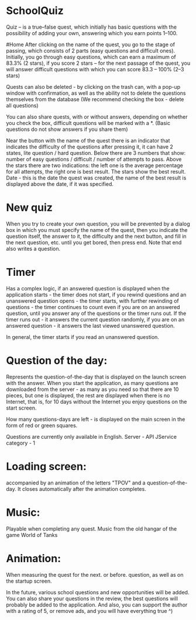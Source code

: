 # SchoolQuiz

Quiz – is a true–false quest, which initially has basic questions with the possibility of adding your own, answering which you earn points 1–100.

#Home
After clicking on the name of the quest, you go to the stage of passing, which consists of 2 parts (easy questions and difficult ones). Initially, you go through easy questions, which can earn a maximum of 83.3% (2 stars), if you score 2 stars – for the next passage of the quest, you will answer difficult questions with which you can score 83.3 – 100% (2–3 stars)

Quests can also be deleted - by clicking on the trash can, with a pop-up window with confirmation, as well as the ability not to delete the questions themselves from the database (We recommend checking the box - delete all questions)
    
You can also share quests, with or without answers, depending on whether you check the box, difficult questions will be marked with a *. (Basic questions do not show answers if you share them)
    
Near the button with the name of the quest there is an indicator that indicates the difficulty of the questions after pressing it, it can have 2 states, lite question / hard question. Below there are 3 numbers that show: number of easy questions / difficult / number of attempts to pass. Above the stars there are two indications: the left one is the average percentage for all attempts, the right one is best result. The stars show the best result. Date - this is the date the quest was created, the name of the best result is displayed above the date, if it was specified.
    
# New quiz
When you try to create your own question, you will be prevented by a dialog box in which you must specify the name of the quest, then you indicate the question itself, the answer to it, the difficulty and the next button, and fill in the next question, etc. until you get bored, then press end. Note that end also writes a question.
    
# Timer
Has a complex logic, if an answered question is displayed when the application starts - the timer does not start, if you rewind questions and an unanswered question opens - the timer starts, with further rewinding of questions - the timer continues to count even if you are on an answered question,
until you answer any of the questions or the timer runs out. If the timer runs out - it answers the current question randomly, if you are on an answered question - it answers the last viewed unanswered question.

In general, the timer starts if you read an unanswered question.

# Question of the day:
Represents the question-of-the-day that is displayed on the launch screen with the answer. When you start the application, as many questions are downloaded from the server - as many as you need so that there are 10 pieces, but one is displayed, the rest are displayed when there is no Internet, that is, for 10 days without the Internet you enjoy questions on the start screen.

How many questions-days are left - is displayed on the main screen in the form of red or green squares.

Questions are currently only available in English.
Server - API JService category - 1

# Loading screen:
accompanied by an animation of the letters "TPOV" and a question-of-the-day.
It closes automatically after the animation completes.

# Music:
Playable when completing any quest.
Music from the old hangar of the game World of Tanks

 # Animation:
When measuring the quest for the next. or before. question, as well as on the startup screen.

In the future, various school questions and new opportunities will be added. You can also share your questions in the review, the best questions will probably be added to the application. And also, you can support the author with a rating of 5, or remove ads, and you will have everything true ^)
